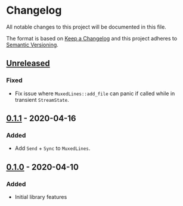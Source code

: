 # Changelog

All notable changes to this project will be documented in this file.

The format is based on [Keep a Changelog](http://keepachangelog.com)
and this project adheres to [Semantic Versioning](http://semver.org).

## [Unreleased]

### Fixed
- Fix issue where `MuxedLines::add_file` can panic if called while in transient
  `StreamState`.

## [0.1.1] - 2020-04-16

### Added
- Add `Send` + `Sync` to `MuxedLines`.

## [0.1.0] - 2020-04-10

### Added
- Initial library features

[Unreleased]: https://github.com/jmagnuson/linemux/compare/0.1.1...master
[0.1.1]: https://github.com/jmagnuson/linemux/compare/0.1.0...0.1.1
[0.1.0]: https://github.com/jmagnuson/linemux/compare/8a30f75...0.1.0
